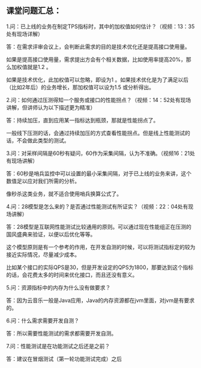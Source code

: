## 课堂问题汇总：

1.问：已上线的业务在制定TPS指标时，其中的加权值如何估计？（视频：13：35处有现场详解）

答：在需求评审会议上，会判断此需求的目的是技术优化还是提高接口使用量。

如果是提高接口使用量，需求提出方会有个相关数据，比如使用率提高20%，那么加权值就是1.2 。

如果是技术优化，此加权值可以忽略，即设为1 。如果技术优化是为了满足以后（比如2年后）的业务增长，那加权值可以设为1.5 或分析得出。



2.问：如何通过压测得知一个服务或接口的性能拐点？（视频：14：52处有现场讲解，但讲师认为以下描述更为精准）

答：持续加压，直到应用某一指标达到瓶颈，那就是性能拐点了。

一般线下压测的话，会通过持续加压的方式查看性能拐点。但是线上性能测试的话，不会做此类型的测试。



3.问：对采样间隔是60秒有疑问，60作为采集间隔，认为不准确。（视频16：21处有现场讲解）

答：60秒是哨兵监控中可以设置的最小采集间隔，对于已上线的业务来讲，这个数值足以应对我们所需的分析。

像秒杀这类业务，就不适合使用哨兵换算公式了。



4.问：28模型是怎么来的？是否通过性能测试有所证实？（视频：22：04处有现场讲解）

答：28模型是互联网性能测试比较通用的原则。可以通过现在性能组正在压测的国风盛典来验证，以便以后优化等等。

这个模型原则是有一个参考的作用，在开发自测的时候，可以将测试指标定的较为接近实际情况，尽量减少成本。

比如某个接口的实际QPS是30，但是开发设定的QPS为1800，那要达到这个指标的话，会花费太多的时间来优化接口，而且还没有意义。



5.问：资源指标中的内存为什么没有做要求？

答：因为云音乐一般是Java应用，Java的内存资源都在jvm里面，对jvm是有要求的。



6.问：什么需求需要开发自测？

答：所以需要性能测试的需求都需要开发自测。



7.问：性能测试是在功能测试之后还是之前？

答：建议在冒烟测试（第一轮功能测试完成）之后

